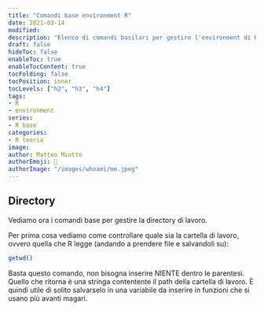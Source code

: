 ```yaml
---
title: "Comandi base environment R"
date: 2021-03-14
modified: 
description: "Elenco di comandi basilari per gestire l'environment di R"
draft: false
hideToc: false
enableToc: true
enableTocContent: true
tocFolding: false
tocPosition: inner
tocLevels: ["h2", "h3", "h4"]
tags:
- R
- environment
series:
- R base
categories:
- R teoria
image:
author: Matteo Miotto
authorEmoji: 🤖
authorImage: "/images/whoami/me.jpeg"
---
```


## Directory

Vediamo ora i comandi base per gestire la directory di lavoro.

Per prima cosa vediamo come controllare quale sia la cartella di lavoro, ovvero quella che R legge (andando a prendere file e salvandoli su):

``` r
getwd()
```
Basta questo comando, non bisogna inserire NIENTE dentro le parentesi. 
Quello che ritorna è una stringa contentente il path della cartella di lavoro. È quindi utile di solito salvarselo in una variabile da inserire in funzioni che si usano più avanti magari. 